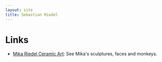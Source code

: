 ```yaml
---
layout: site
title: Sebastian Riedel
---
```



Links
========
* [Mika Riedel Ceramic Art](http://code.google.com/p/whatswrong/): See Mika's sculptures, faces and monkeys. 
  